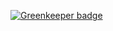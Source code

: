 

[![Greenkeeper badge](https://badges.greenkeeper.io/zephraph/less-plugin-define-api.svg)](https://greenkeeper.io/)
